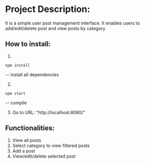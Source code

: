 # Project Description:

It is a simple user post management interface. It enables users to add/edit/delete post 
and view posts by category.

## How to install:

1. 
```
npm install
```
-- install all dependencies

2. 
```
npm start
```
-- compile

3. Go to URL: "http://localhost:8080/"

## Functionalities:

1. View all posts
2. Select category to view filtered posts
3. Add a post
4. View/edit/delete selected post

